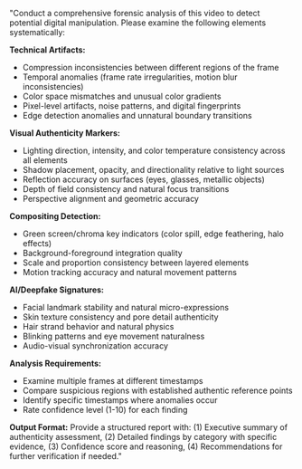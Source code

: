 "Conduct a comprehensive forensic analysis of this video to detect potential digital manipulation. Please examine the following elements systematically:

**Technical Artifacts:**

- Compression inconsistencies between different regions of the frame  
- Temporal anomalies (frame rate irregularities, motion blur inconsistencies)  
- Color space mismatches and unusual color gradients  
- Pixel-level artifacts, noise patterns, and digital fingerprints  
- Edge detection anomalies and unnatural boundary transitions

**Visual Authenticity Markers:**

- Lighting direction, intensity, and color temperature consistency across all elements  
- Shadow placement, opacity, and directionality relative to light sources  
- Reflection accuracy on surfaces (eyes, glasses, metallic objects)  
- Depth of field consistency and natural focus transitions  
- Perspective alignment and geometric accuracy

**Compositing Detection:**

- Green screen/chroma key indicators (color spill, edge feathering, halo effects)  
- Background-foreground integration quality  
- Scale and proportion consistency between layered elements  
- Motion tracking accuracy and natural movement patterns

**AI/Deepfake Signatures:**

- Facial landmark stability and natural micro-expressions  
- Skin texture consistency and pore detail authenticity  
- Hair strand behavior and natural physics  
- Blinking patterns and eye movement naturalness  
- Audio-visual synchronization accuracy

**Analysis Requirements:**

- Examine multiple frames at different timestamps  
- Compare suspicious regions with established authentic reference points  
- Identify specific timestamps where anomalies occur  
- Rate confidence level (1-10) for each finding

**Output Format:** Provide a structured report with: (1) Executive summary of authenticity assessment, (2) Detailed findings by category with specific evidence, (3) Confidence score and reasoning, (4) Recommendations for further verification if needed."  
